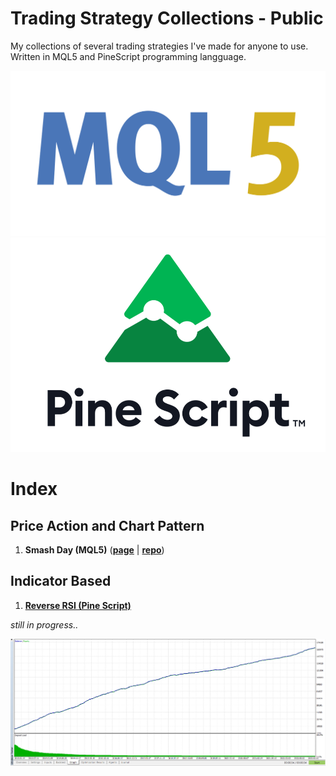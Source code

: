 # Trading Strategy Collections - Public
My collections of several trading strategies I've made for anyone to use. Written in MQL5 and PineScript programming langguage.

![](./mql5.png)
![](./Pine_Script_logo_text.png)

# Index
## Price Action and Chart Pattern
1. __Smash Day (MQL5)__ ([__page__](https://handiko.github.io/TradingStrategy-Public/Price%20Action%20and%20Chart%20Pattern/Smash%20Day) | [__repo__](https://github.com/handiko/TradingStrategy-Public/tree/main/Price%20Action%20and%20Chart%20Pattern/Smash%20Day))

## Indicator Based
1. [__Reverse RSI (Pine Script)__](https://handiko.github.io/Reverse-RSI-Forex-Strategy/)

_still in progress.._

![](./SimpleScalper_equity.png)
